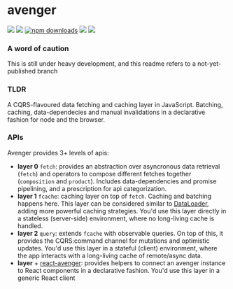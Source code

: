 # avenger

[![](https://travis-ci.org/buildo/anorm-extensions.svg)](https://travis-ci.org/buildo/avenger)
[![](https://img.shields.io/npm/v/avenger.svg?sytle=flat-square)](https://www.npmjs.com/package/avenger)
[![npm downloads](https://img.shields.io/npm/dm/avenger.svg?style=flat-square)](https://www.npmjs.com/package/avenger)
[![](https://david-dm.org/buildo/avenger.svg)](https://david-dm.org/buildo/avenger#info=dependencies&view=list)
[![](https://david-dm.org/buildo/avenger/dev-status.svg)](https://david-dm.org/buildo/avenger#info=devDependencies&view=list)

### A word of caution

This is still under heavy development, and this readme refers to a not-yet-published branch

### TLDR

A CQRS-flavoured data fetching and caching layer in JavaScript. Batching, caching, data-dependecies and manual invalidations in a declarative fashion for node and the browser.

### APIs

Avenger provides 3+ levels of apis:

- **layer 0** `fetch`: provides an abstraction over asyncronous data retrieval (`fetch`) and operators to compose different fetches together (`composition` and `product`). Includes data-dependencies and promise pipelining, and a prescription for api categorization.
- **layer 1** `fcache`: caching layer on top of `fetch`. Caching and batching happens here. This layer can be considered similar to [DataLoader](https://github.com/facebook/dataloader), adding more powerful caching strategies. You'd use this layer directly in a stateless (server-side) environment, where no long-living cache is handled.
- **layer 2** `query`: extends `fcache` with observable queries. On top of this, it provides the CQRS:command channel for mutations and optimistic updates. You'd use this layer in a stateful (client) environment, where the app interacts with a long-living cache of remote/async data.
- **layer** + [react-avenger](https://github.com/buildo/react-avenger): provides helpers to connect an avenger instance to React components in a declarative fashion. You'd use this layer in a generic React client
